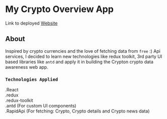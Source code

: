 # My Crypto Overview App

Link to deployed [Website](https://damzy-crypton-app.netlify.app/)

## About

Inspired by crypto currencies and the love of fetching data from `free` :) Api services,
I decided to learn new technologies like redux toolkit, 3rd party UI based libraries like `antd`
and apply it in building the Crypton crypto data awareness web app.   

### `Technologies Applied`

.React <br/>
.redux <br/>
.redux-toolkit <br/>
.antd (For custom UI components) <br/>
.RapidApi (For fetching: Crypto, Crypto details and Crypto news data)
